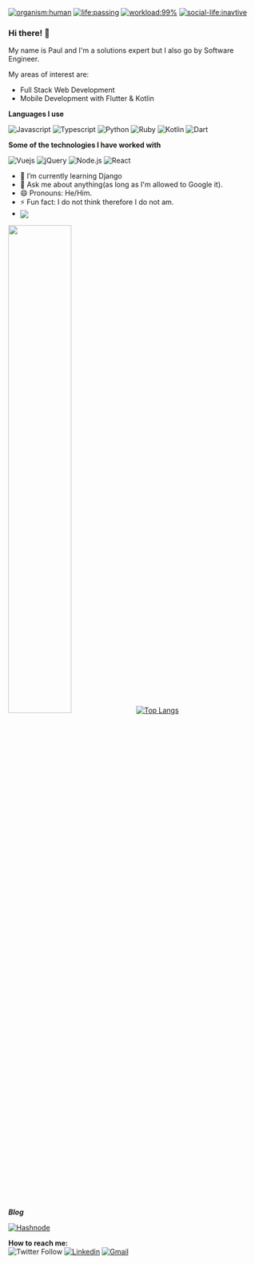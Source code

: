 [![organism:human](https://img.shields.io/badge/organism-human-%238D5524)](https://img.shields.io/badge/organism-human-%238D5524)
[![life:passing](https://img.shields.io/badge/life%20-passing-%2335B142)](https://img.shields.io/badge/life%20-passing-%2335B142)
[![workload:99%](https://img.shields.io/badge/work--load-99%25-%23CF692A)](https://img.shields.io/badge/work--load-99%25-%23CF692A)
[![social-life:inavtive](https://img.shields.io/badge/social--life-inactive-lightgrey)](https://img.shields.io/badge/social--life-inactive-lightgrey)

### Hi there! 👋

My name is Paul and I'm a solutions expert but I also go by Software Engineer.

My areas of interest are:

- Full Stack Web Development
- Mobile Development with Flutter & Kotlin

**Languages I use**

![Javascript](https://img.shields.io/badge/JavaScript-F7DF1E?style=for-the-badge&logo=javascript&logoColor=black)
![Typescript](https://img.shields.io/badge/TypeScript-007ACC?style=for-the-badge&logo=typescript&logoColor=white)
![Python](https://img.shields.io/badge/Python-3776AB?style=for-the-badge&logo=python&logoColor=white)
![Ruby](https://img.shields.io/badge/Ruby-CC342D?style=for-the-badge&logo=ruby&logoColor=white)
![Kotlin](https://img.shields.io/badge/Kotlin-0095D5?&style=for-the-badge&logo=kotlin&logoColor=white)
![Dart](https://img.shields.io/badge/Dart-0175C2?style=for-the-badge&logo=dart&logoColor=white)

**Some of the technologies I have worked with**

![Vuejs](https://img.shields.io/badge/Vue.js-35495E?style=for-the-badge&logo=vue.js&logoColor=4FC08D)
![jQuery](https://img.shields.io/badge/jQuery-0769AD?style=for-the-badge&logo=jquery&logoColor=white)
![Node.js](https://img.shields.io/badge/Node.js-43853D?style=for-the-badge&logo=node.js&logoColor=white)
![React](https://img.shields.io/badge/React-20232A?style=for-the-badge&logo=react&logoColor=61DAFB)

- 🌱 I’m currently learning Django
- 💬 Ask me about anything(as long as I'm allowed to Google it).
- 😄 Pronouns: He/Him.
- ⚡ Fun fact: I do not think therefore I do not am.
- <a href="https://spotify-github-profile.vercel.app/api/view.svg?uid=31kw2ohislzzpjiqratgwazixfiy&redirect=true">
  <img align="center" src="https://spotify-github-profile.vercel.app/api/view.svg?uid=31kw2ohislzzpjiqratgwazixfiy&cover_image=true&theme=default&bar_color=53b14f&bar_color_cover=false" />
</a>



<img width="50%" src="https://github-readme-stats.vercel.app/api?username=paulzay&show_icons=true&hide_border=true" /> [![Top Langs](https://github-readme-stats.vercel.app/api/top-langs/?username=paulzay&show_icons=true&theme=light&layout=compact&hide_title=true)](https://github.com/paulzay)



***Blog***

[![Hashnode](https://img.shields.io/badge/Hashnode-2962FF?style=for-the-badge&logo=hashnode&logoColor=white)](https://paulzay.hashnode.dev/)
 
**How to reach me:**  
![Twitter Follow](https://img.shields.io/twitter/follow/_paulzay_?style=social)
[![Linkedin](https://img.shields.io/badge/-LinkedIn-blue?style=flat&logo=Linkedin&logoColor=white)](https://www.linkedin.com/in/paulogolla/)
[![Gmail](https://img.shields.io/badge/-Gmail-c14438?style=flat&logo=Gmail&logoColor=white)](mailto:paulotieno2@gmail.com)

